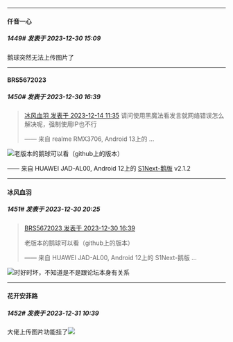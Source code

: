 
*****

####  仟音一心  
##### 1449#       发表于 2023-12-30 15:09

鹅球突然无法上传图片了


*****

####  BRS5672023  
##### 1450#       发表于 2023-12-30 16:39

<blockquote><a href="httphttps://bbs.saraba1st.com/2b/forum.php?mod=redirect&amp;goto=findpost&amp;pid=63323955&amp;ptid=1220112" target="_blank">冰风血羽 发表于 2023-12-14 11:35</a>
请问使用黑魔法看发言就网络错误怎么解决呢，强制使用IP也不行

—— 来自 realme RMX3706, Android 13上的 ...</blockquote>
<img src="https://static.saraba1st.com/image/smiley/face2017/068.png" referrerpolicy="no-referrer">老版本的鹅球可以看（github上的版本）

—— 来自 HUAWEI JAD-AL00, Android 12上的 [S1Next-鹅版](https://github.com/ykrank/S1-Next/releases) v2.1.2


*****

####  冰风血羽  
##### 1451#       发表于 2023-12-30 20:25

<blockquote><a href="httphttps://bbs.saraba1st.com/2b/forum.php?mod=redirect&amp;goto=findpost&amp;pid=63485324&amp;ptid=1220112" target="_blank">BRS5672023 发表于 2023-12-30 16:39</a>

老版本的鹅球可以看（github上的版本）

—— 来自 HUAWEI JAD-AL00, Android 12上的 S1Next-鹅版 ...</blockquote>
<img src="https://static.saraba1st.com/image/smiley/face2017/068.png" referrerpolicy="no-referrer">时好时坏，不知道是不是跟论坛本身有关系


*****

####  花开安菲路  
##### 1452#       发表于 2023-12-31 10:39

大佬上传图片功能挂了<img src="https://static.saraba1st.com/image/smiley/face2017/009.gif" referrerpolicy="no-referrer">

